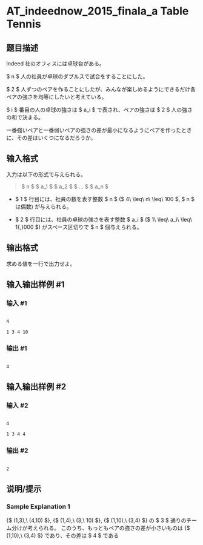 # AT_indeednow_2015_finala_a Table Tennis

## 题目描述

[problemUrl]: https://atcoder.jp/contests/indeednow-finala-open/tasks/indeednow_2015_finala_a

 Indeed 社のオフィスには卓球台がある。  
 $ n $ 人の社員が卓球のダブルスで試合をすることにした。  
 $ 2 $ 人ずつのペアを作ることにしたが、みんなが楽しめるようにできるだけ各ペアの強さを均等にしたいと考えている。  
 $ i $ 番目の人の卓球の強さは $ a_i $ で表され、ペアの強さは $ 2 $ 人の強さの和で決まる。  
 一番強いペアと一番弱いペアの強さの差が最小になるようにペアを作ったときに、その差はいくつになるだろうか。

## 输入格式

入力は以下の形式で与えられる。

> $ n $ $ a_1 $ $ a_2 $ $ ... $ $ a_n $

- $ 1 $ 行目には、社員の数を表す整数 $ n $ ($ 4\ \leq\ n\ \leq\ 100 $, $ n $ は偶数) が与えられる。
- $ 2 $ 行目には、社員の卓球の強さを表す整数 $ a_i $ ($ 1\ \leq\ a_i\ \leq\ 1{,}000 $) がスペース区切りで $ n $ 個与えられる。

## 输出格式

求める値を一行で出力せよ。

## 输入输出样例 #1

### 输入 #1

```
4
1 3 4 10
```

### 输出 #1

```
4
```

## 输入输出样例 #2

### 输入 #2

```
4
1 3 4 4
```

### 输出 #2

```
2
```

## 说明/提示

### Sample Explanation 1

{$ (1,3),\ (4,10) $}, {$ (1,4),\ (3,\ 10) $}, {$ (1,10),\ (3,4) $} の $ 3 $ 通りのチーム分けが考えられる。 このうち、もっともペアの強さの差が小さいものは {$ (1,10),\ (3,4) $} であり、その差は $ 4 $ である